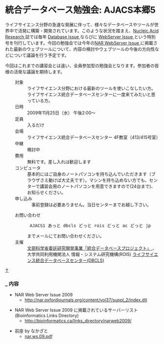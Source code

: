 # 統合データベース勉強会: AJACS本郷5
<p>ライフサイエンス分野の急速な発展に伴って、様々なデータベースやツールが世界中で活発に構築・開発されています。このような状況を踏まえ、<a href="http://nar.oxfordjournals.org/" rel="nofollow">Nucleic Acid Research </a> 誌では毎年 <a href="http://nar.oxfordjournals.org/content/vol37/suppl_1/index.dtl" rel="nofollow">Database Issue </a> ならびに <a href="http://nar.oxfordjournals.org/content/vol37/suppl_2/index.dtl" rel="nofollow">WebServer Issue </a> という特別号を刊行しています。今回の勉強会では今年の<a href="http://nar.oxfordjournals.org/content/vol37/suppl_2/index.dtl" rel="nofollow">NAR WebServer Issue </a>に掲載された最新のウェブツールについて、内容の検討やウェブツールの今後の方向性などについて議論を行う予定です。</p>
<p>今回はこれまでの講習会とは違い、全員参加型の勉強会となります。参加者の皆様の活発な議論を期待します。</p>
<dl class="list1" style="padding-left:16px;margin-left:16px"><dt>対象</dt>
<dd>ライフサイエンス分野における最新のツールを使いこなしたい方。ライフサイエンス統合データベースセンターに一度来てみたいと思っている方。</dd>
<dt>日時</dt>
<dd>2009年11月25日（水） 午後2:00～</dd>
<dt>定員</dt>
<dd>入るだけ</dd>
<dt>会場</dt>
<dd>ライフサイエンス統合データベースセンター 4F教室（413/415号室）</dd>
<dt>中継</dt>
<dd>検討中</dd>
<dt>費用</dt>
<dd>無料です。差し入れは歓迎します</dd>
<dt>コンピュータ</dt>
<dd>基本的にはご自身のノートパソコンを持ち込んでいただきます（ブラウザさえ動けば大丈夫です）。マシンを持ち込めない方でも、センターで講習会用のノートパソコンを用意できますので(24台まで)、お知らせください。</dd>
<dt>申し込み</dt>
<dd>　事前登録は必要ありません。当日センターまでお越し下さい。</dd></dl>
<dl class="list1" style="padding-left:16px;margin-left:16px"><dt>お問い合わせ</dt>
<dd>
<pre> AJACS1 あっと dbcls どっと rois どっと ac どっと jp</pre>
までメールにてお問い合わせください。</dd>
<dt>主催</dt>
<dd>
<a href="http://lifesciencedb.mext.go.jp/" rel="nofollow">文部科学省委託研究開発事業「統合データベースプロジェクト」 </a>、大学共同利用機関法人 情報・システム研究機構(ROIS) <a href="http://DBCLS.rois.ac.jp/" rel="nofollow">ライフサイエンス統合データベースセンター(DBCLS)</a></dd></dl>

<div class="jumpmenu"><a href="#navigator">&uarr;</a></div><h3 id="content_1_1"><a id="d8523bbb" href="http://MotDB.DBCLS.jp/?AJACS14.5#d8523bbb" title="d8523bbb">_</a> 内容  </h3>
<ul class="list1" style="padding-left:16px;margin-left:16px"><li>NAR Web Server Issue 2009
<ul class="list2" style="padding-left:16px;margin-left:16px"><li><a href="http://nar.oxfordjournals.org/content/vol37/suppl_2/index.dtl" rel="nofollow">http://nar.oxfordjournals.org/content/vol37/suppl_2/index.dtl</a></li></ul></li></ul>
<ul class="list1" style="padding-left:16px;margin-left:16px"><li>NAR Web Server Issue 2009 に掲載されているサーバーリスト(Bioinformatics Links Directory)
<ul class="list2" style="padding-left:16px;margin-left:16px"><li><a href="http://bioinformatics.ca/links_directory/narweb2009/" rel="nofollow">http://bioinformatics.ca/links_directory/narweb2009/</a></li></ul></li></ul>
<ul class="list1" style="padding-left:16px;margin-left:16px"><li>前座 by なかざと
<ul class="list2" style="padding-left:16px;margin-left:16px"><li><a href="nar.ws.09.pdf" title="2009/11/24 19:42:05 786.4KB">nar.ws.09.pdf</a></li></ul></li></ul>
